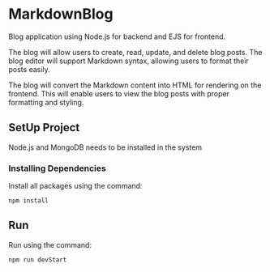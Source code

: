 # MarkdownBlog

Blog application using Node.js for backend and EJS for frontend.

The blog will allow users to create, read, update, and delete blog posts. The blog editor will support Markdown syntax, allowing users to format their posts easily.

The blog will convert the Markdown content into HTML for rendering on the frontend. This will enable users to view the blog posts with proper formatting and styling.

## SetUp Project

Node.js and MongoDB needs to be installed in the system

### Installing Dependencies

Install all packages using the command:

```
npm install
```

## Run

Run using the command:

```
npm run devStart
```